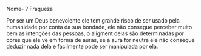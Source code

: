 Nome- ?
Fraqueza

Por ser um Deus benevolente ele tem grande risco de ser usado pela humanidade por conta da sua bondade, ele não consegue perceber muito bem as intenções das pessoas, o aligment delas são determinadas por cores que ele ve em forma de auras, se a aura for neutra ele não consegue deduzir nada dela e facilmente pode ser manipulada por ela.